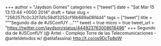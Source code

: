 
+++
author = "Jaydson Gomes"
categories = ["tweet"]
date = "Sat Mar 15 13:13:44 +0000 2014"
draft = false
slug = "256257fc0c32f7d1c58df3252cf16b689a08f4d4"
tags = ["tweet"]
title = """Segundo dia de #JSConfUY ..."""
tweet = true
micro = true
tweet_url = "https://twitter.com/jaydson/status/444823763008618496"
+++
Segundo dia de #JSConfUY (@ Antel - Complejo Torre de las Telecomunicaciones - @anteldetodos w/ @atilafassina) http://t.co/os9DcTp8qW
